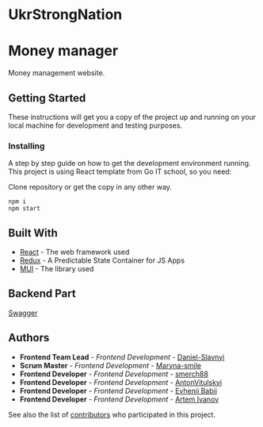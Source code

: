 # UkrStrongNation

<h1>Money manager</h1>

<p>Money management website.</p>

<h2>Getting Started</h2>

<p>These instructions will get you a copy of the project up and running on your local machine for development and testing purposes.</p>

<h3>Installing</h3>

<p>A step by step guide on how to get the development environment running. This project is using React template from Go IT school, so you need:</p>

<p>Clone repository or get the copy in any other way.</p>

<pre>
<code>npm i</code>
<code>npm start</code>
</pre>

<h2>Built With</h2>

<ul>
  <li><a href="https://reactjs.org/e">React</a> - The web framework used</li>
  <li><a href="https://redux.js.org/">Redux</a> - A Predictable State Container for JS Apps</li>
  <li><a href="https://mui.com/">MUI</a> - The library used</li>
</ul>

<h2>Backend Part</h2>

<a href="https://wallet.goit.ua/docs/
">Swagger</a>

<h2>Authors</h2>

<ul>
  <li><strong>Frontend Team Lead</strong> - <em>Frontend Development</em> - <a href="https://github.com/Daniel-Slavnyi">Daniel-Slavnyi</a></li>
  <li><strong>Scrum Master</strong> - <em>Frontend Development</em> - <a href="https://github.com/Maryna-smile">Maryna-smile
</a></li>
  <li><strong>Frontend Developer</strong> - <em>Frontend Development</em> - <a href="https://github.com/smerch88">smerch88
</a></li>
  <li><strong>Frontend Developer</strong> - <em>Frontend Development</em> - <a href="https://github.com/AntonVitulskyi">AntonVitulskyi
</a></li>
  <li><strong>Frontend Developer</strong> - <em>Frontend Development</em> - <a href="https://github.com/Yevhenii-Babii">Evhenii Babii
</a></li>
  <li><strong>Frontend Developer</strong> - <em>Frontend Development</em> - <a href="https://github.com/IvanovArtemNA">Artem Ivanov
</a></li>

</ul>

<p>See also the list of <a href="https://github.com/Daniel-Slavnyi/money-manager/graphs/contributors">contributors</a> who participated in this project.</p>
